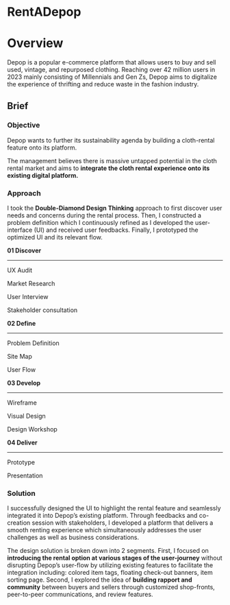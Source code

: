 # RentADepop

# **Overview**

Depop is a popular e-commerce platform that allows users to buy and sell used, vintage, and repurposed clothing.  Reaching over 42 million users in 2023 mainly consisting of Millennials and Gen Zs, Depop aims to digitalize the experience of thrifting and reduce waste in the fashion industry. 

## Brief

<aside>
  
### **Objective**

Depop wants to further its sustainability agenda by building a cloth-rental feature onto its platform.  

The management believes there is massive untapped potential in the cloth rental market and aims to **integrate the cloth rental experience onto its existing digital platform.** 

</aside>

### **Approach**

I took the **Double-Diamond Design Thinking** approach to first discover user needs and concerns during the rental process.  Then, I constructed a problem definition which I continuously refined as I developed the user-interface (UI) and received user feedbacks.  Finally, I prototyped the  optimized UI and its relevant flow.


**01 Discover**

---

UX Audit

Market Research

User Interview

Stakeholder consultation

**02 Define**

---

Problem Definition

Site Map

User Flow

**03 Develop**

---

Wireframe

Visual Design

Design Workshop

**04 Deliver**

---

Prototype

Presentation

### **Solution**

I successfully designed the UI to highlight the rental feature and seamlessly integrated it into Depop’s existing platform.  Through feedbacks and co-creation session with stakeholders, I developed a platform that delivers a smooth renting experience which simultaneously addresses the user challenges as well as business considerations.  

The design solution is broken down into 2 segments.  First, I focused on **introducing the rental option at various stages of the user-journey** without disrupting Depop’s user-flow by utilizing existing features to facilitate the integration including: colored item tags, floating check-out banners, item sorting page.  Second, I explored the idea of **building rapport and community** between buyers and sellers through customized shop-fronts, peer-to-peer communications, and review features.
